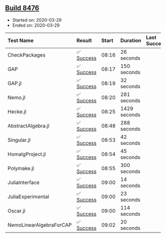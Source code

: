 ## [Build 8476](https://oscarci.mathematik.uni-kl.de/job/oscar/8476/)

* Started on: 2020-03-29
* Ended on: 2020-03-29

| Test Name    | Result | Start | Duration | Last Success | First Failure |
|:-------------|:-------|:------|:---------|:-------------|:--------------|
| CheckPackages | ✅ [Success](https://oscarci.mathematik.uni-kl.de/job/oscar/8476/artifact/logs/build-8476/CheckPackages.log) | 08:16 | 26 seconds |  |  |
| GAP | ✅ [Success](https://oscarci.mathematik.uni-kl.de/job/oscar/8476/artifact/logs/build-8476/GAP.log) | 08:17 | 150 seconds |  |  |
| GAP.jl | ✅ [Success](https://oscarci.mathematik.uni-kl.de/job/oscar/8476/artifact/logs/build-8476/GAP.jl.log) | 08:19 | 32 seconds |  |  |
| Nemo.jl | ✅ [Success](https://oscarci.mathematik.uni-kl.de/job/oscar/8476/artifact/logs/build-8476/Nemo.jl.log) | 08:20 | 281 seconds |  |  |
| Hecke.jl | ✅ [Success](https://oscarci.mathematik.uni-kl.de/job/oscar/8476/artifact/logs/build-8476/Hecke.jl.log) | 08:25 | 1429 seconds |  |  |
| AbstractAlgebra.jl | ✅ [Success](https://oscarci.mathematik.uni-kl.de/job/oscar/8476/artifact/logs/build-8476/AbstractAlgebra.jl.log) | 08:48 | 288 seconds |  |  |
| Singular.jl | ✅ [Success](https://oscarci.mathematik.uni-kl.de/job/oscar/8476/artifact/logs/build-8476/Singular.jl.log) | 08:53 | 42 seconds |  |  |
| HomalgProject.jl | ✅ [Success](https://oscarci.mathematik.uni-kl.de/job/oscar/8476/artifact/logs/build-8476/HomalgProject.jl.log) | 08:54 | 45 seconds |  |  |
| Polymake.jl | ✅ [Success](https://oscarci.mathematik.uni-kl.de/job/oscar/8476/artifact/logs/build-8476/Polymake.jl.log) | 08:55 | 300 seconds |  |  |
| JuliaInterface | ✅ [Success](https://oscarci.mathematik.uni-kl.de/job/oscar/8476/artifact/logs/build-8476/JuliaInterface.log) | 09:00 | 14 seconds |  |  |
| JuliaExperimental | ✅ [Success](https://oscarci.mathematik.uni-kl.de/job/oscar/8476/artifact/logs/build-8476/JuliaExperimental.log) | 09:00 | 23 seconds |  |  |
| Oscar.jl | ✅ [Success](https://oscarci.mathematik.uni-kl.de/job/oscar/8476/artifact/logs/build-8476/Oscar.jl.log) | 09:00 | 114 seconds |  |  |
| NemoLinearAlgebraForCAP | ✅ [Success](https://oscarci.mathematik.uni-kl.de/job/oscar/8476/artifact/logs/build-8476/NemoLinearAlgebraForCAP.log) | 09:02 | 20 seconds |  |  |
